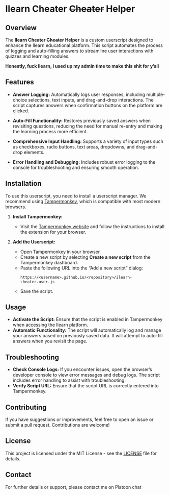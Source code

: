 # Ilearn Cheater ~~Cheater~~ Helper

## Overview

The **Ilearn Cheater ~~Cheater~~ Helper** is a custom userscript designed to enhance the Ilearn educational platform. This script automates the process of logging and auto-filling answers to streamline user interactions with quizzes and learning modules.

**Honestly, fuck Ilearn, I used up my admin time to make this shit for y’all**

## Features

- **Answer Logging:** Automatically logs user responses, including multiple-choice selections, text inputs, and drag-and-drop interactions. The script captures answers when confirmation buttons on the platform are clicked.
  
- **Auto-Fill Functionality:** Restores previously saved answers when revisiting questions, reducing the need for manual re-entry and making the learning process more efficient.

- **Comprehensive Input Handling:** Supports a variety of input types such as checkboxes, radio buttons, text areas, dropdowns, and drag-and-drop elements.

- **Error Handling and Debugging:** Includes robust error logging to the console for troubleshooting and ensuring smooth operation.

## Installation

To use this userscript, you need to install a userscript manager. We recommend using [Tampermonkey](https://www.tampermonkey.net/), which is compatible with most modern browsers.

1. **Install Tampermonkey:**
   - Visit the [Tampermonkey website](https://www.tampermonkey.net/) and follow the instructions to install the extension for your browser.

2. **Add the Userscript:**
   - Open Tampermonkey in your browser.
   - Create a new script by selecting **Create a new script** from the Tampermonkey dashboard.
   - Paste the following URL into the “Add a new script” dialog:
     ```
     https://<username>.github.io/<repository>/ilearn-cheater.user.js
     ```
   - Save the script.

## Usage

- **Activate the Script:** Ensure that the script is enabled in Tampermonkey when accessing the Ilearn platform.
- **Automatic Functionality:** The script will automatically log and manage your answers based on previously saved data. It will attempt to auto-fill answers when you revisit the page.

## Troubleshooting

- **Check Console Logs:** If you encounter issues, open the browser’s developer console to view error messages and debug logs. The script includes error handling to assist with troubleshooting.
- **Verify Script URL:** Ensure that the script URL is correctly entered into Tampermonkey.

## Contributing

If you have suggestions or improvements, feel free to open an issue or submit a pull request. Contributions are welcome!

## License

This project is licensed under the MIT License - see the [LICENSE](LICENSE) file for details.

## Contact

For further details or support, please contact me on Platoon chat

